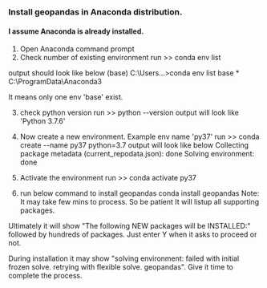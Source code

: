 ### Install geopandas in Anaconda distribution.
#### I assume Anaconda is already installed. 

1. Open Anaconda command prompt
2. Check number of existing environment
   run >> conda env list

output should look like below 
(base) C:\Users\...>conda env list
base                  *  C:\ProgramData\Anaconda3

It means only one env 'base' exist. 

3. check python version
   run >> python --version
output will look like 'Python 3.7.6'

4. Now create a new environment. Example env name 'py37'
run >> conda create --name py37 python=3.7
output will look like below 
Collecting package metadata (current_repodata.json): done
Solving environment: done

5. Activate the environment 
run >> conda activate py37

6. run below command to install geopandas
conda install geopandas
Note: It may take few mins to process. So be patient
It will listup all supporting packages. 

Ultimately it will show "The following NEW packages will be INSTALLED:" followed by hundreds of packages. Just enter Y when it asks to proceed or not. 

During installation it may show "solving environment: failed with initial frozen solve. retrying with flexible solve. geopandas". Give it time to complete the process. 
